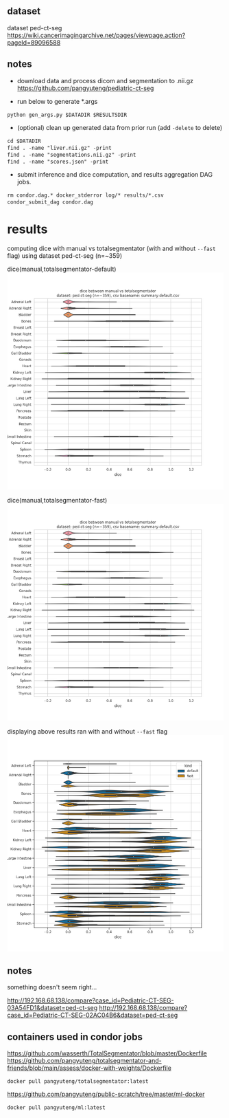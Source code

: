 

## dataset

dataset ped-ct-seg
https://wiki.cancerimagingarchive.net/pages/viewpage.action?pageId=89096588

## notes

+ download data and process dicom and segmentation to .nii.gz
https://github.com/pangyuteng/pediatric-ct-seg

+ run below to generate *.args
```
python gen_args.py $DATADIR $RESULTSDIR
```

+ (optional) clean up generated data from prior run (add `-delete` to delete)
```
cd $DATADIR
find . -name "liver.nii.gz" -print
find . -name "segmentations.nii.gz" -print
find . -name "scores.json" -print
```

+ submit inference and dice computation, and results aggregation DAG jobs.
```
rm condor.dag.* docker_stderror log/* results/*.csv
condor_submit_dag condor.dag
```

# results 

computing dice with manual vs totalsegmentator (with and without `--fast` flag) using dataset ped-ct-seg (n=~359)

dice(manual,totalsegmentator-default)
![png](results/summary-default.png "png")

dice(manual,totalsegmentator-fast)
![png](results/summary-default.png "png")

displaying above results ran with and without `--fast` flag
![png](results/compare.png "png")

## notes

something doesn't seem right...

http://192.168.68.138/compare?case_id=Pediatric-CT-SEG-03A54FD1&dataset=ped-ct-seg
http://192.168.68.138/compare?case_id=Pediatric-CT-SEG-02AC04B6&dataset=ped-ct-seg

## containers used in condor jobs

https://github.com/wasserth/TotalSegmentator/blob/master/Dockerfile
https://github.com/pangyuteng/totalsegmentator-and-friends/blob/main/assess/docker-with-weights/Dockerfile
``` # contains model weights as one layer
docker pull pangyuteng/totalsegmentator:latest
```

https://github.com/pangyuteng/public-scratch/tree/master/ml-docker
```
docker pull pangyuteng/ml:latest
```
